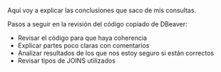 Aquí voy a explicar las conclusiones que saco de mis consultas.

Pasos a seguir en la revisión del código copiado de DBeaver:
- Revisar el código para que haya coherencia
- Explicar partes poco claras con comentarios
- Analizar resultados de los que nos estoy seguro si están correctos
- Revisar tipos de JOINS utilizados
